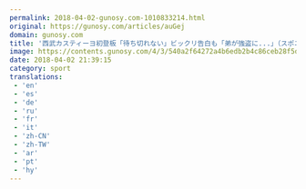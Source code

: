 ```yaml
---
permalink: 2018-04-02-gunosy.com-1010833214.html
original: https://gunosy.com/articles/auGej
domain: gunosy.com
title: '西武カスティーヨ初登板「待ち切れない」ビックリ告白も「弟が強盗に...」（スポニチアネックス） - グノシー'
image: https://contents.gunosy.com/4/3/540a2f64272a4b6edb2b4c86ceb28f5d_content.jpg
date: 2018-04-02 21:39:15
category: sport
translations: 
 - 'en'
 - 'es'
 - 'de'
 - 'ru'
 - 'fr'
 - 'it'
 - 'zh-CN'
 - 'zh-TW'
 - 'ar'
 - 'pt'
 - 'hy'
---
```


